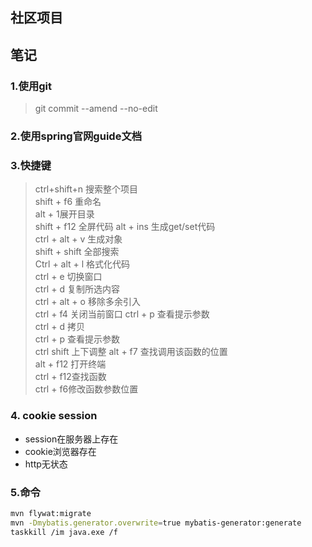 ## 社区项目

## 笔记
### 1.使用git
> git commit --amend --no-edit
### 2.使用spring官网guide文档
### 3.快捷键
> ctrl+shift+n 搜索整个项目  
> shift + f6 重命名  
> alt + 1展开目录  
>shift + f12 全屏代码
> alt + ins 生成get/set代码  
> ctrl + alt + v 生成对象   
> shift + shift 全部搜索  
>Ctrl + alt + l 格式化代码  
>ctrl + e 切换窗口  
>ctrl + d 复制所选内容  
>ctrl + alt + o 移除多余引入  
>ctrl + f4 关闭当前窗口
>ctrl + p 查看提示参数  
>ctrl + d 拷贝  
>ctrl + p 查看提示参数  
>ctrl shift 上下调整
>alt + f7 查找调用该函数的位置  
>alt + f12 打开终端  
> ctrl + f12查找函数  
> ctrl + f6修改函数参数位置
### 4. cookie session
* session在服务器上存在
* cookie浏览器存在
* http无状态

### 5.命令
```bash
mvn flywat:migrate
mvn -Dmybatis.generator.overwrite=true mybatis-generator:generate
taskkill /im java.exe /f
```